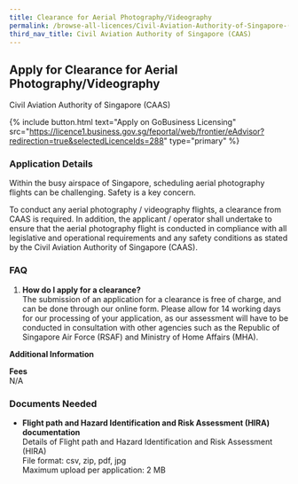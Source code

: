 ```yaml
---
title: Clearance for Aerial Photography/Videography
permalink: /browse-all-licences/Civil-Aviation-Authority-of-Singapore-(CAAS)/Clearance-for-Aerial-Photography-Videography
third_nav_title: Civil Aviation Authority of Singapore (CAAS)
---
```


## Apply for Clearance for Aerial Photography/Videography

Civil Aviation Authority of Singapore (CAAS)

{% include button.html text="Apply on GoBusiness Licensing" src="https://licence1.business.gov.sg/feportal/web/frontier/eAdvisor?redirection=true&selectedLicenceIds=288" type="primary" %}

<H3>Application Details</H3>

<p>Within the busy airspace of Singapore, scheduling aerial photography flights can be challenging. Safety is a key concern.</p>
 <p>To conduct any aerial photography / videography flights, a clearance from CAAS is required. In addition, the applicant / operator shall undertake to ensure that the aerial photography flight is conducted in compliance with all legislative and operational requirements and any safety conditions as stated by the Civil Aviation Authority of Singapore (CAAS).</p>
 <h3>FAQ</h3>
 <ol>
 <li><strong>How do I apply for a clearance?</strong><br />The submission of an application for a clearance is free of charge, and can be done through our online form. Please allow for 14 working days for our processing of your application, as our assessment will have to be conducted in consultation with other agencies such as the Republic of Singapore Air Force (RSAF) and Ministry of Home Affairs (MHA).</li>
 </ol>

<strong>Additional Information</strong>

<p><strong>Fees</strong><br />
 N/A</p>

<H3>Documents Needed</H3>

<ul>
 <li><strong>Flight path and Hazard Identification and Risk Assessment (HIRA) documentation</strong><BR>
 Details of Flight path and Hazard Identification and Risk Assessment (HIRA)<BR>
File format: csv, zip, pdf, jpg<br>
Maximum upload per application: 2 MB</li>
</ul>

